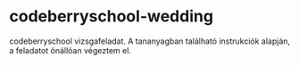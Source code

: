 # codeberryschool-wedding
codeberryschool vizsgafeladat. A tananyagban található instrukciók alapján, a feladatot önállóan végeztem el. 
